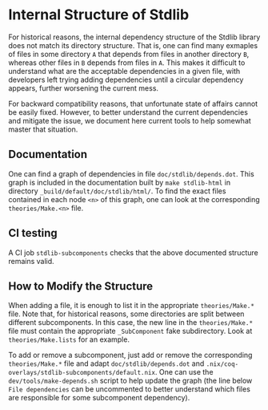 Internal Structure of Stdlib
============================

For historical reasons, the internal dependency structure of the
Stdlib library does not match its directory structure. That is, one
can find many exmaples of files in some directory `A` that depends
from files in another directory `B`, whereas other files in `B`
depends from files in `A`. This makes it difficult to understand what
are the acceptable dependencies in a given file, with developers left
trying adding dependencies until a circular dependency appears,
further worsening the current mess.

For backward compatibility reasons, that unfortunate state of affairs
cannot be easily fixed. However, to better understand the current
dependencies and mitigate the issue, we document here current tools to
help somewhat master that situation.

Documentation
-------------

One can find a graph of dependencies in file
`doc/stdlib/depends.dot`. This graph is included in the documentation
built by `make stdlib-html` in directory
`_build/default/doc/stdlib/html/`. To find the exact files contained
in each node `<n>` of this graph, one can look at the corresponding
`theories/Make.<n>` file.

CI testing
----------

A CI job `stdlib-subcomponents` checks that the above documented
structure remains valid.

How to Modify the Structure
---------------------------

When adding a file, it is enough to list it in the appropriate
`theories/Make.*` file. Note that, for historical reasons, some
directories are split between different subcomponents. In this case,
the new line in the `theories/Make.*` file must contain the
appropriate `_SubComponent` fake subdirectory. Look at
`theories/Make.lists` for an example.

To add or remove a subcomponent, just add or remove the corresponding
`theories/Make.*` file and adapt `doc/stdlib/depends.dot` and
`.nix/coq-overlays/stdlib-subcomponents/default.nix`. One can use the
`dev/tools/make-depends.sh` script to help update the graph (the line
below `File dependencies` can be uncommented to better understand
which files are responsible for some subcomponent dependency).
